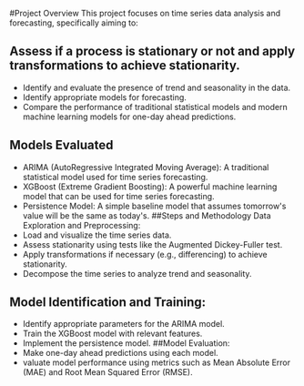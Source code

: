 #Project Overview
This project focuses on time series data analysis and forecasting, specifically aiming to:
## Assess if a process is stationary or not and apply transformations to achieve stationarity.
* Identify and evaluate the presence of trend and seasonality in the data.
* Identify appropriate models for forecasting.
* Compare the performance of traditional statistical models and modern machine learning models for one-day ahead predictions.
## Models Evaluated
* ARIMA (AutoRegressive Integrated Moving Average): A traditional statistical model used for time series forecasting.
* XGBoost (Extreme Gradient Boosting): A powerful machine learning model that can be used for time series forecasting.
* Persistence Model: A simple baseline model that assumes tomorrow's value will be the same as today's.
##Steps and Methodology
Data Exploration and Preprocessing:
* Load and visualize the time series data.
* Assess stationarity using tests like the Augmented Dickey-Fuller test.
* Apply transformations if necessary (e.g., differencing) to achieve stationarity.
* Decompose the time series to analyze trend and seasonality.
## Model Identification and Training:
* Identify appropriate parameters for the ARIMA model.
* Train the XGBoost model with relevant features.
* Implement the persistence model.
##Model Evaluation:
* Make one-day ahead predictions using each model.
* valuate model performance using metrics such as Mean Absolute Error (MAE) and Root Mean Squared Error (RMSE).
